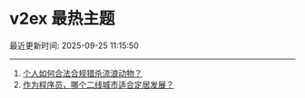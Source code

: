 # v2ex 最热主题

最近更新时间: 2025-09-25 11:15:50

--- 
1. [个人如何合法合规猎杀流浪动物？](https://www.v2ex.com/t/1161655) 
2. [作为程序员，哪个二线城市适合定居发展？](https://www.v2ex.com/t/1161661) 
